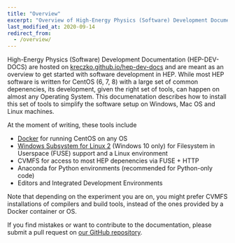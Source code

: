 ```yaml
---
title: "Overview"
excerpt: "Overview of High-Energy Physics (Software) Development Documentation"
last_modified_at: 2020-09-14
redirect_from:
  - /overview/
---
```

High-Energy Physics (Software) Development Documentation (HEP-DEV-DOCS) are hosted on [kreczko.github.io/hep-dev-docs](https://kreczko.github.io/hep-dev-docs/) and are meant as an overview to get started with software development in HEP.
While most HEP software is written for CentOS (6, 7, 8) with a large set of common depenencies, its development, given the right set of tools, can happen on almost any Operating System. This documenatation describes how to install this set of tools to simplify the software setup on Windows, Mac OS and Linux machines.

At the moment of writing, these tools include

- [Docker](docker) for running CentOS on any OS
- [Windows Subsystem for Linux 2](wsl) (Windows 10 only) for Filesystem in Userspace (FUSE) support and a Linux environment
- CVMFS for access to most HEP depenencies via FUSE + HTTP
- Anaconda for Python environments (recommended for Python-only code)
- Editors and Integrated Development Environments

Note that depending on the experiment you are on, you might prefer CVMFS installations of compilers and build tools,
instead of the ones provided by a Docker container or OS.

If you find mistakes or want to contribute to the documentation, please submit a pull request on [our GitHub repository](https://github.com/kreczko/hep-dev-docs).


